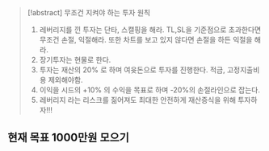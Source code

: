 >[!abstract] 무조건 지켜야 하는 투자 원칙
>1. 레버리지를 낀 투자는 단타, 스캘핑을 해라. 
>   TL,SL을 기준점으로  초과한다면 무조건 손절, 익절해라.
>   또한 차트를 보고 있지 않다면 손절을 하든 익절을 해라.
>2. 장기투자는 현물로 한다.
>3. 투자는 재산의 20% 로 하며 여윳돈으로 투자를 진행한다. 
>   적금, 고정지출비용 제외해야함.
>4. 이익을 시드의 +10% 의 수익을 목표로 하며 -20%의 손절라인으로 잡는다.
>5. 레버리지 라는 리스크를 짊어져도 최대한 안전하게 재산증식을 위해 투자하자!!!



## 현재 목표 1000만원 모으기


